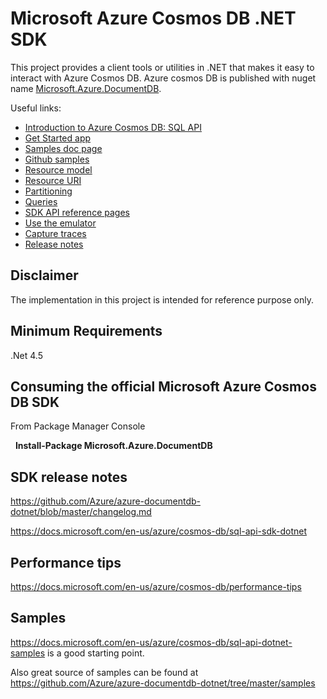 # Microsoft Azure Cosmos DB .NET SDK
This project provides a client tools or utilities in .NET that makes it easy to interact with Azure Cosmos DB. Azure cosmos DB is published with nuget name [Microsoft.Azure.DocumentDB](https://www.nuget.org/packages/Microsoft.Azure.DocumentDB/). 

Useful links:
- [Introduction to Azure Cosmos DB: SQL API](https://docs.microsoft.com/en-us/azure/cosmos-db/sql-api-introduction)
- [Get Started app](https://docs.microsoft.com/en-us/azure/cosmos-db/sql-api-get-started)
- [Samples doc page](https://docs.microsoft.com/en-us/azure/cosmos-db/sql-api-dotnet-samples)
- [Github samples](https://github.com/Azure/azure-documentdb-dotnet/tree/master/samples)
- [Resource model]( https://docs.microsoft.com/en-us/azure/cosmos-db/sql-api-resources)
- [Resource URI](https://docs.microsoft.com/en-us/rest/api/documentdb/documentdb-resource-uri-syntax-for-rest)
- [Partitioning](https://docs.microsoft.com/en-us/azure/cosmos-db/sql-api-partition-data)
- [Queries](https://docs.microsoft.com/en-us/azure/cosmos-db/sql-api-sql-query)
- [SDK API reference pages](https://docs.microsoft.com/en-us/dotnet/api/overview/azure/cosmosdb?view=azure-dotnet)
- [Use the emulator](https://github.com/Azure/azure-documentdb-dotnet/blob/master/docs/documentdb-nosql-local-emulator.md)
- [Capture traces](https://github.com/Azure/azure-documentdb-dotnet/blob/master/docs/documentdb-sdk_capture_etl.md)
- [Release notes](https://github.com/Azure/azure-documentdb-dotnet/blob/master/changelog.md)


## Disclaimer
The implementation in this project is intended for reference purpose only. 


## Minimum Requirements
.Net 4.5


## Consuming the official Microsoft Azure Cosmos DB SDK
From Package Manager Console

    **Install-Package Microsoft.Azure.DocumentDB**
   
## SDK release notes
https://github.com/Azure/azure-documentdb-dotnet/blob/master/changelog.md 

https://docs.microsoft.com/en-us/azure/cosmos-db/sql-api-sdk-dotnet

## Performance tips
https://docs.microsoft.com/en-us/azure/cosmos-db/performance-tips


## Samples
https://docs.microsoft.com/en-us/azure/cosmos-db/sql-api-dotnet-samples is a good starting point.

Also great source of samples can be found at https://github.com/Azure/azure-documentdb-dotnet/tree/master/samples

